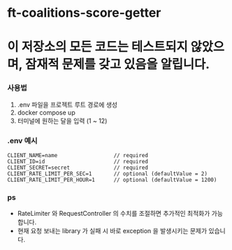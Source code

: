 # ft-coalitions-score-getter

<h1>이 저장소의 모든 코드는 테스트되지 않았으며, 잠재적 문제를 갖고 있음을 알립니다.

### 사용법

1. .env 파일을 프로젝트 루트 경로에 생성
2. docker compose up
3. 터미널에 원하는 달을 입력 (1 ~ 12)

### .env 예시

```
CLIENT_NAME=name                  // required
CLIENT_ID=id                      // required
CLIENT_SECRET=secret              // required
CLIENT_RATE_LIMIT_PER_SEC=1       // optional (defaultValue = 2)
CLIENT_RATE_LIMIT_PER_HOUR=1      // optional (defaultValue = 1200)
```

### ps

- RateLimiter 와 RequestController 의 수치를 조절하면 추가적인 최적화가 가능합니다.
- 현재 요청 보내는 library 가 실패 시 바로 exception 을 발생시키는 문제가 있습니다.
